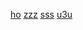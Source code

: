 [ho](https://wrreee.github.io/h0)
[zzz](https://wrreee.github.io/zzz)
[sss](https://wrreee.github.io/sss)
[u3u](https://wrreee.github.io/u3u)
